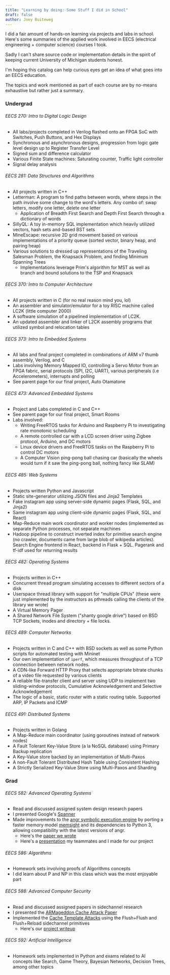 ```yaml
---
title: "Learning by doing: Some Stuff I did in School"
draft: false
author: Joey Buiteweg
---
```


I did a fair amount of hands-on learning via projects and labs in school. Here's some summaries of the applied work involved in EECS (electrical engineering + computer science) courses I took.

Sadly I can't share source code or implementation details in the spirit of keeping current University of Michigan students honest.

I'm hoping this catalog can help curious eyes get an idea of what goes into an EECS education.

The topics and work mentioned as part of each course are by no-means exhaustive but rather just a summary.

### Undergrad

###### EECS 270: Intro to Digital Logic Design
* All labs/projects completed in Verilog flashed onto an FPGA SoC with Switches, Push Buttons, and Hex Displays
* Synchronous and asynchronous designs, progression from logic gate level design up to Register Transfer Level
* Signed sum and difference calculator
* Various Finite State machines: Saturating counter, Traffic light controller
* Signal delay analysis

###### EECS 281: Data Structures and Algorithms
* All projects written in C++
* Letterman: A program to find paths between words, where steps in the path involve some change to the word's letters. Any combo of: swap letters, modify one letter, delete one letter
  * Application of Breadth First Search and Depth First Search through a dictionary of words
* SillyQL: A toy in-memory SQL implementation which heavily utilized vectors, hash sets and-based BST sets
* MineEscape: recursive 2D grid movement based on various implementations of a priority queue (sorted vector, binary heap, and pairing heap)
* Various solutions to dressed up representations of the Traveling Salesman Problem, the Knapsack Problem, and finding Minimum Spanning Trees
  * Implementations leverage Prim's algorithm for MST as well as branch and bound solutions to the TSP and Knapsack

###### EECS 370: Intro to Computer Architecture
* All projects written in C (for no real reason mind you, lol)
* An assembler and simulator/emulator for a toy RISC machine called LC2K (little computer 2000)
* A software simulation of a pipelined implementation of LC2K.
* An updated assembler and linker of L2CK assembly programs that utilized symbol and relocation tables

###### EECS 373: Intro to Embedded Systems
* All labs and final project completed in combinations of ARM v7 thumb assembly, Verilog, and C
* Labs involving Memory Mapped IO, controlling a Servo Motor from an FPGA fabric, serial protocols (SPI, I2C, UART), various peripherals (i.e Accelerometers), interrupts and polling
* See parent page for our final project, Auto Otamatone

###### EECS 473: Advanced Embedded Systems
* Project and Labs completed in C and C++
* See parent page for our final project, Smart Rooms
* Labs involved:
   * Writing FreeRTOS tasks for Arduino and Raspberry Pi to investigating rate monotonic scheduling
   * A remote controlled car with a LCD screen driver using Zigbee protocol, Arduino, and DC motors
   * Linux device drivers and FreeRTOS tasks on the Raspberry Pi to control DC motors
   * A Computer Vision ping-pong ball chasing car (basically the wheels would turn if it saw the ping-pong ball, nothing fancy like SLAM)

###### EECS 485: Web Systems
* Projects written Python and Javascript
* Static site-generator utilizing JSON files and Jinja2 Templates
* Fake instagram app using server-side dynamic pages (Flask, SQL, and Jinja2)
* Same instagram app using client-side dynamic pages (Flask, SQL, and React)
* Map-Reduce main work coordinator and worker nodes (implemented as separate Python processes, not separate machines
* Hadoop pipeline to construct inverted index for primitive search engine (no crawler, documents came from large blob of wikipedia articles). Search Engine frontend in React, backend in Flask + SQL. Pagerank and tf-idf used for returning results

###### EECS 482: Operating Systems
* Projects written in C++
* Concurrent thread program simulating accesses to different sectors of a disk
* Userspace thread library with support for "multiple CPUs" (these were just implemented by the instructors as pthreads calling the clients of the library we wrote)
* A Virtual Memory Pager
* A Shared Network File System ("shanty google drive") based on BSD TCP Sockets, inodes and directory + file locks.

###### EECS 489: Computer Networks
* Projects written in C and C++ with BSD sockets as well as some Python scripts for automated testing with Mininet
* Our own implementation of `iperf`, which measures throughput of a TCP connection between network nodes.
* A CDN-like Forward HTTP Proxy that selects appropriate bitrate chunks of a video file requested by various clients
* A reliable file-transfer client and server using UDP to implement two sliding-window protocols, Cumulative Acknowledgement and Selective Acknowledgement
* The logic of a basic, static router with a static routing table. Supported ARP, IP Packets and ICMP

###### EECS 491: Distributed Systems
* Projects written in Golang
* A Map-Reduce main coordinator (using goroutines instead of network nodes)
* A Fault Tolerant Key-Value Store (a la NoSQL database) using Primary Backup replication
* A Key-Value store backed by an implementation of Multi-Paxos
* A non-Fault Tolerant Distributed Hash Table using Consistent Hashing
* A Strictly Serialized Key-Value Store using Multi-Paxos and Sharding

### Grad

###### EECS 582: Advanced Operating Systems
* Read and discussed assigned system design research papers
* I presented Google's [Spanner](https://youtu.be/k7hXSACSS6M)
* Made improvements to the [angr symbolic execution engine](https://github.com/angr) by porting a faster memory model [memsight](https://github.com/season-lab/memsight) and its dependencies to Python 3, allowing compatibility with the latest versions of angr.
  * Here's the [paper we wrote](https://drive.google.com/file/d/1QPO8mytpKYQLwhYYpV3QQgqswOGNI-N8/view?usp=sharing)
  * Here's a [presentation](https://drive.google.com/file/d/1e4nfUz-Yt6OpAKQh-TBQUEMvruLs1imW/view?usp=sharing) my teammates and I made for our project

###### EECS 586: Algorithms
* Homework sets involving proofs of Algorithms concepts
* I did learn about P and NP in this class which was the most enjoyable part

###### EECS 588: Advanced Computer Security
* Read and discussed assigned papers in sidechannel research
* I presented the [ARMageddon Cache Attack Paper](https://drive.google.com/file/d/1JtojNQMeBst_WjY6bOv2ZyxAjr3RGuMD/view?usp=sharing)
* Implemented the [Cache Template Attacks](https://www.usenix.org/system/files/conference/usenixsecurity15/sec15-paper-gruss.pdf) using the Flush+Flush and Flush+Reload sidechannel primitives
  * Here's our [project writeup](https://drive.google.com/file/d/1UlQ3ZcLV9ojJhBk7LCD0l9Tr962oMMyW/view?usp=sharing)

###### EECS 592: Artificial Intelligence
* Homework sets implemented in Python and exams related to AI concepts like Search, Game Theory, Bayesian Networks, Decision Trees, among other topics
